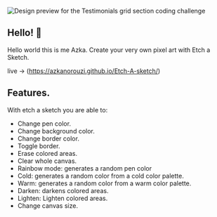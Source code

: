![Design preview for the Testimonials grid section coding challenge](./assets/screenShot.png.png)

## Hello! 👋

Hello world this is me Azka.
Create your very own pixel art with Etch a Sketch.

live -> (https://azkanorouzi.github.io/Etch-A-sketch/)

## Features.

With etch a sketch you are able to:

- Change pen color.
- Change background color.
- Change border color.
- Toggle border.
- Erase colored areas.
- Clear whole canvas.
- Rainbow mode: generates a random pen color
- Cold: generates a random color from a cold color palette.
- Warm: generates a random color from a warm color palette.
- Darken: darkens colored areas.
- Lighten: Lighten colored areas.
- Change canvas size.
